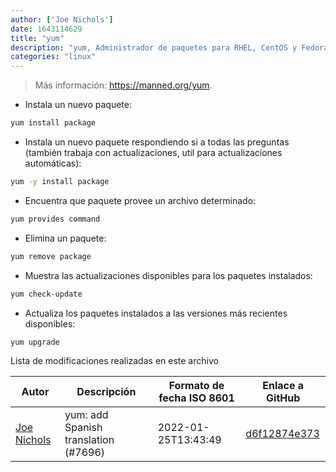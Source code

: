```yaml
---
author: ['Joe Nichols']
date: 1643114629
title: "yum"
description: "yum, Administrador de paquetes para RHEL, CentOS y Fedora (para versiones anteriores)."
categories: "linux"
---
```

> Más información: <https://manned.org/yum>.

- Instala un nuevo paquete:

```bash
yum install package
```

- Instala un nuevo paquete respondiendo si a todas las preguntas (también trabaja con actualizaciones, util para actualizaciones automáticas):

```bash
yum -y install package
```

- Encuentra que paquete provee un archivo determinado:

```bash
yum provides command
```

- Elimina un paquete:

```bash
yum remove package
```

- Muestra las actualizaciones disponibles para los paquetes instalados:

```bash
yum check-update
```

- Actualiza los paquetes instalados a las versiones más recientes disponibles:

```bash
yum upgrade
```
Lista de modificaciones realizadas en este archivo


Autor | Descripción | Formato de fecha ISO 8601 | Enlace a GitHub
------|-----|-----|-----
[Joe Nichols](mailto:GhostViz@users.noreply.github.com) | yum: add Spanish translation (#7696) | 2022-01-25T13:43:49 | [d6f12874e373](https://github.com/tldr-pages/tldr/commit/d6f12874e37329bd8a0c779cc28a58a0865b4332)

